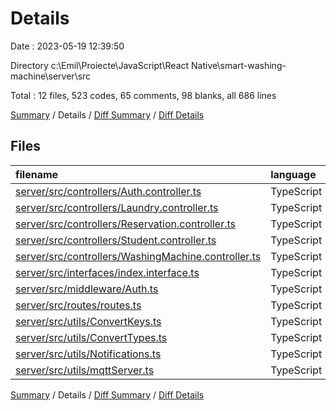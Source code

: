 # Details

Date : 2023-05-19 12:39:50

Directory c:\\Emil\\Proiecte\\JavaScript\\React Native\\smart-washing-machine\\server\\src

Total : 12 files,  523 codes, 65 comments, 98 blanks, all 686 lines

[Summary](results.md) / Details / [Diff Summary](diff.md) / [Diff Details](diff-details.md)

## Files
| filename | language | code | comment | blank | total |
| :--- | :--- | ---: | ---: | ---: | ---: |
| [server/src/controllers/Auth.controller.ts](/server/src/controllers/Auth.controller.ts) | TypeScript | 39 | 0 | 5 | 44 |
| [server/src/controllers/Laundry.controller.ts](/server/src/controllers/Laundry.controller.ts) | TypeScript | 12 | 0 | 3 | 15 |
| [server/src/controllers/Reservation.controller.ts](/server/src/controllers/Reservation.controller.ts) | TypeScript | 124 | 5 | 27 | 156 |
| [server/src/controllers/Student.controller.ts](/server/src/controllers/Student.controller.ts) | TypeScript | 26 | 0 | 8 | 34 |
| [server/src/controllers/WashingMachine.controller.ts](/server/src/controllers/WashingMachine.controller.ts) | TypeScript | 78 | 28 | 14 | 120 |
| [server/src/interfaces/index.interface.ts](/server/src/interfaces/index.interface.ts) | TypeScript | 18 | 0 | 2 | 20 |
| [server/src/middleware/Auth.ts](/server/src/middleware/Auth.ts) | TypeScript | 48 | 0 | 4 | 52 |
| [server/src/routes/routes.ts](/server/src/routes/routes.ts) | TypeScript | 21 | 0 | 2 | 23 |
| [server/src/utils/ConvertKeys.ts](/server/src/utils/ConvertKeys.ts) | TypeScript | 12 | 0 | 3 | 15 |
| [server/src/utils/ConvertTypes.ts](/server/src/utils/ConvertTypes.ts) | TypeScript | 8 | 0 | 2 | 10 |
| [server/src/utils/Notifications.ts](/server/src/utils/Notifications.ts) | TypeScript | 53 | 3 | 9 | 65 |
| [server/src/utils/mqttServer.ts](/server/src/utils/mqttServer.ts) | TypeScript | 84 | 29 | 19 | 132 |

[Summary](results.md) / Details / [Diff Summary](diff.md) / [Diff Details](diff-details.md)